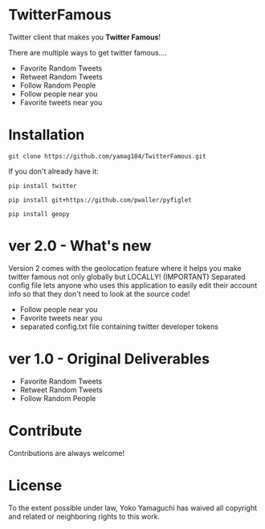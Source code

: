 # TwitterFamous
Twitter client that makes you **Twitter Famous**!

There are multiple ways to get twitter famous....


*  Favorite Random Tweets
*  Retweet Random Tweets
*  Follow Random People
*  Follow people near you
*  Favorite tweets near you

# Installation
`git clone https://github.com/yamag104/TwitterFamous.git`

If you don't already have it:

`pip install twitter`

`pip install git+https://github.com/pwaller/pyfiglet`

`pip install geopy`

# ver 2.0 - What's new
Version 2 comes with the geolocation feature where it helps you make twitter famous not only globally but LOCALLY! (IMPORTANT) Separated config file lets anyone who uses this application to easily edit their account info so that they don't need to look at the source code!
- Follow people near you
- Favorite tweets near you
- separated config.txt file containing twitter developer tokens

# ver 1.0 - Original Deliverables
- Favorite Random Tweets
- Retweet Random Tweets
- Follow Random People

# Contribute
Contributions are always welcome!

# License
To the extent possible under law, Yoko Yamaguchi has waived all copyright and related or neighboring rights to this work.
